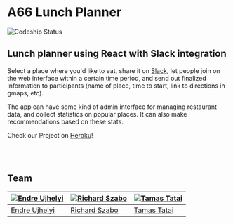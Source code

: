 # A66 Lunch Planner

![Codeship Status](https://codeship.com/projects/54a36ca0-be6e-0134-1039-0687878db410/status?branch=master)


## Lunch planner using React with Slack integration

Select a place where you'd like to eat, share it on [Slack](https://slack.com/), let people join on the web interface within a certain time period, and send out finalized information to participants (name of place, time to start, link to directions in gmaps, etc).

The app can have some kind of admin interface for managing restaurant data, and collect statistics on popular places. It can also make recommendations based on these stats.



Check our Project on [Heroku](https://lasers-jade-lunch-planner.herokuapp.com/)!

<br />
<br />

## Team

[![Endre Ujhelyi](https://avatars3.githubusercontent.com/u/18709268?v=3&s=100)](https://github.com/endreujhelyi) | [![Richard Szabo](https://avatars3.githubusercontent.com/u/13511151?v=3&s=100)](https://github.com/ignocius) | [![Tamas Tatai](https://avatars0.githubusercontent.com/u/22742472?v=3&s=100)](https://github.com/tamastatai)
---|---|---
[Endre Ujhelyi](https://github.com/endreujhelyi) | [Richard Szabo](https://github.com/ignocius) | [Tamas Tatai](https://github.com/tamastatai)
